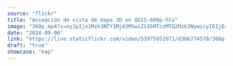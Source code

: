 ```yaml
---
source: "flickr"
title: "Animación de vista de mapa 3D en QGIS-600p-hls"
image: "360p.mp4?s=eyJpIjo1Mzk3NTY1MjA3MSwiZSI6MTczMTQ2Mzk3NywicyI6IjE4MTIxYWU4OGE3M2MzZDI1YWU2Mzk1NzE2ODcwNDg5OTFkMjE2YTciLCJ2IjoxfQ.mp4"
date: "2024-09-06"
link: "https://live.staticflickr.com/video/53975652071/d3bb774578/360p.mp4?s=eyJpIjo1Mzk3NTY1MjA3MSwiZSI6MTczMTQ2Mzk3NywicyI6IjE4MTIxYWU4OGE3M2MzZDI1YWU2Mzk1NzE2ODcwNDg5OTFkMjE2YTciLCJ2IjoxfQ"
draft: "true"
showcase: "map"
---
```

